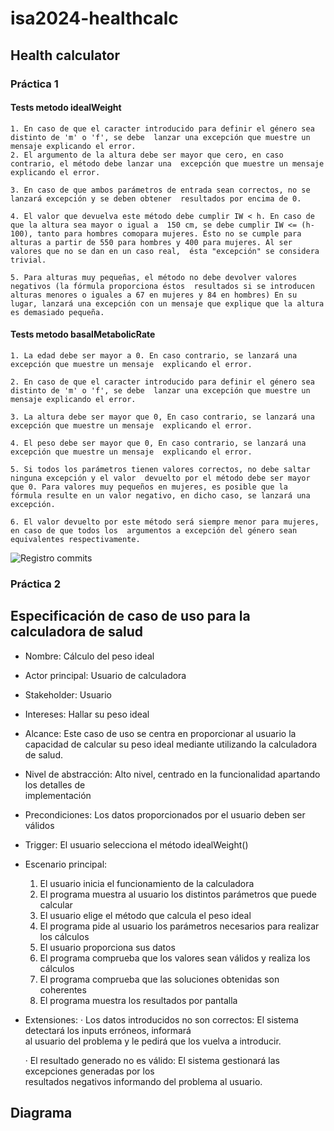 # isa2024-healthcalc

## Health calculator

### Práctica 1

#### Tests metodo idealWeight
    
    1. En caso de que el caracter introducido para definir el género sea distinto de 'm' o 'f', se debe  lanzar una excepción que muestre un mensaje explicando el error.  
    2. El argumento de la altura debe ser mayor que cero, en caso contrario, el método debe lanzar una  excepción que muestre un mensaje explicando el error.  

    3. En caso de que ambos parámetros de entrada sean correctos, no se lanzará excepción y se deben obtener  resultados por encima de 0.

    4. El valor que devuelva este método debe cumplir IW < h. En caso de que la altura sea mayor o igual a  150 cm, se debe cumplir IW <= (h-100), tanto para hombres comopara mujeres. Ésto no se cumple para  alturas a partir de 550 para hombres y 400 para mujeres. Al ser valores que no se dan en un caso real,  ésta "excepción" se considera trivial.
    
    5. Para alturas muy pequeñas, el método no debe devolver valores negativos (la fórmula proporciona éstos  resultados si se introducen alturas menores o iguales a 67 en mujeres y 84 en hombres) En su  lugar, lanzará una excepción con un mensaje que explique que la altura es demasiado pequeña.

#### Tests metodo basalMetabolicRate

    1. La edad debe ser mayor a 0. En caso contrario, se lanzará una excepción que muestre un mensaje  explicando el error.

    2. En caso de que el caracter introducido para definir el género sea distinto de 'm' o 'f', se debe  lanzar una excepción que muestre un mensaje explicando el error.

    3. La altura debe ser mayor que 0, En caso contrario, se lanzará una excepción que muestre un mensaje  explicando el error.

    4. El peso debe ser mayor que 0, En caso contrario, se lanzará una excepción que muestre un mensaje  explicando el error.

    5. Si todos los parámetros tienen valores correctos, no debe saltar ninguna excepción y el valor  devuelto por el método debe ser mayor que 0. Para valores muy pequeños en mujeres, es posible que la  fórmula resulte en un valor negativo, en dicho caso, se lanzará una excepción.

    6. El valor devuelto por este método será siempre menor para mujeres, en caso de que todos los  argumentos a excepción del género sean equivalentes respectivamente.

![Registro commits]("C:\Users\marti\Downloads\registro_commits.png")


### Práctica 2
## Especificación de caso de uso para la calculadora de salud
- Nombre: Cálculo del peso ideal
- Actor principal: Usuario de calculadora
- Stakeholder: Usuario
- Intereses: Hallar su peso ideal
- Alcance: Este caso de uso se centra en proporcionar al usuario la capacidad de calcular su peso ideal     mediante  utilizando la calculadora de salud.
- Nivel de abstracción: Alto nivel, centrado en la funcionalidad apartando los detalles de   
implementación
- Precondiciones: Los datos proporcionados por el usuario deben ser válidos
- Trigger: El usuario selecciona el método idealWeight()
- Escenario principal:
    1. El usuario inicia el funcionamiento de la calculadora
    2. El programa muestra al usuario los distintos parámetros que puede calcular
    3. El usuario elige el método que calcula el peso ideal
    4. El programa pide al usuario los parámetros necesarios para realizar los cálculos
    5. El usuario proporciona sus datos
    6. El programa comprueba que los valores sean válidos y realiza los cálculos
    7. El programa comprueba que las soluciones obtenidas son coherentes
    8. El programa muestra los resultados por pantalla

- Extensiones:
    · Los datos introducidos no son correctos: El sistema detectará los inputs erróneos, informará  
    al usuario del problema y le pedirá que los vuelva a introducir.

    · El resultado generado no es válido: El sistema gestionará las excepciones generadas por los  
    resultados negativos informando del problema al usuario.


## Diagrama

